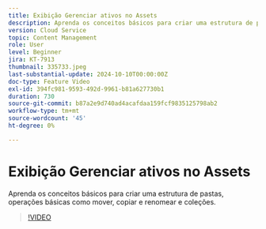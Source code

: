 ```yaml
---
title: Exibição Gerenciar ativos no Assets
description: Aprenda os conceitos básicos para criar uma estrutura de pastas e operações básicas, como mover, copiar e renomear.
version: Cloud Service
topic: Content Management
role: User
level: Beginner
jira: KT-7913
thumbnail: 335733.jpeg
last-substantial-update: 2024-10-10T00:00:00Z
doc-type: Feature Video
exl-id: 394fc981-9593-492d-9961-b81a627730b1
duration: 730
source-git-commit: b87a2e9d740ad4acafdaa159fcf9835125798ab2
workflow-type: tm+mt
source-wordcount: '45'
ht-degree: 0%

---
```


# Exibição Gerenciar ativos no Assets

Aprenda os conceitos básicos para criar uma estrutura de pastas, operações básicas como mover, copiar e renomear e coleções.

>[!VIDEO](https://video.tv.adobe.com/v/335733?quality=12&learn=on)
